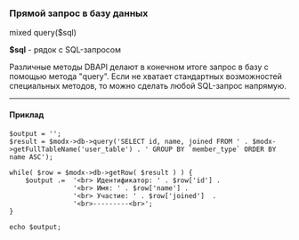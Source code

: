### Прямой запрос в базу данных

mixed query($sql)

**$sql** - рядок с SQL-запросом

Различные методы DBAPI делают в конечном итоге запрос в базу с помощью метода "query". Если не хватает стандартных возможностей специальных методов, то можно сделать любой SQL-запрос напрямую.

***

#### Приклад

	$output = '';  
	$result = $modx->db->query('SELECT id, name, joined FROM ' . $modx->getFullTableName('user_table') . ' GROUP BY `member_type` ORDER BY name ASC');   
	
	while( $row = $modx->db->getRow( $result ) ) {  
		$output .=  '<br> Идентификатор: ' . $row['id'] . 
					'<br> Имя: ' . $row['name'] . 
					'<br> Участие: ' . $row['joined']  . 
					'<br>---------<br>';  
	}  
	
	echo $output;
